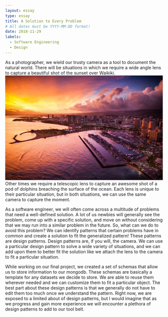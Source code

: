 ```yaml
---
layout: essay
type: essay
title: A Solution to Every Problem
# All dates must be YYYY-MM-DD format!
date: 2018-11-29
labels:
  - Software Engineering
  - Design
---
```


As a photographer, we wield our trusty camera as a tool to document the natural world. There will be situations in which we require a wide angle lens to capture a beautiful shot of the sunset over Waikiki.
<img class="ui small left floated image" src="../images/sunsetwaikiki.jpg"> Other times we require a telescopic lens to capture an awesome shot of a pod of dolphins breaching the surface of the ocean. Each lens is unique to their particular situation, but in both situations, we can use the same camera to capture the moment. 

As a software engineer, we will often come across a multitude of problems that need a well-defined solution. A lot of us newbies will generally see the problem, come up with a specific solution, and move on without considering that we may run into a similar problem in the future. So, what can we do to avoid this problem? We can identify patterns that certain problems have in common and create a solution to fit the generalized pattern! These patterns are design patterns. Design patterns are, if you will, the camera. We can use a particular design pattern to solve a wide variety of situations, and we can add upon them to better fit the solution like we attach the lens to the camera to fit a particular situation. 

While working on our final project, we created a set of schemas that allow us to store information to our mongodb. These schemas are basically a template for any datasets we decide to store. We are able to reuse them wherever needed and we can customize them to fit a particular object. The best part about these design patterns is that we generally do not have to edit them too much once we understand the pattern. Right now, we are exposed to a limited about of design patterns, but I would imagine that as we progress and gain more experience we will encounter a plethora of design patterns to add to our tool belt. 



